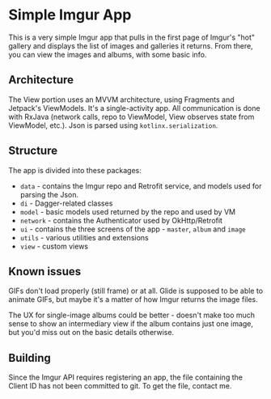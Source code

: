 # Simple Imgur App

This is a very simple Imgur app that pulls in the first page of Imgur's "hot" gallery and displays the list of images and galleries it returns. From there, you can view the images and albums, with some basic info.

## Architecture

The View portion uses an MVVM architecture, using Fragments and Jetpack's ViewModels. It's a single-activity app. All communication is done with RxJava (network calls, repo to ViewModel, View observes state from ViewModel, etc.). Json is parsed using `kotlinx.serialization`.

## Structure

The app is divided into these packages:
* `data` - contains the Imgur repo and Retrofit service, and models used for parsing the Json.
* `di` - Dagger-related classes
* `model` - basic models used returned by the repo and used by VM
* `network` - contains the Authenticator used by OkHttp/Retrofit
* `ui` - contains the three screens of the app - `master`, `album` and `image`
* `utils` - various utilities and extensions
* `view` - custom views

## Known issues

GIFs don't load properly (still frame) or at all. Glide is supposed to be able to animate GIFs, but maybe it's a matter of how Imgur returns the image files.

The UX for single-image albums could be better - doesn't make too much sense to show an intermediary view if the album contains just one image, but you'd miss out on the basic details otherwise.

## Building

Since the Imgur API requires registering an app, the file containing the Client ID has not been committed to git. To get the file, contact me.
